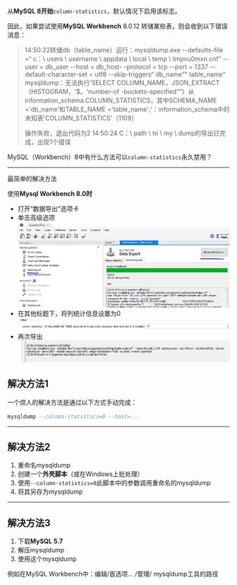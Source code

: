 从**MySQL 8开始**`column-statistics`，默认情况下启用该标志。

因此，如果尝试使用**MySQL Workbench** 8.0.12 转储某些表，则会收到以下错误消息：

> 14:50:22转储db（table_name）运行：mysqldump.exe --defaults-file =“ c：\ users \ username \ appdata \ local \ temp \ tmpvu0mxn.cnf” --user = db_user --host = db_host- -protocol = tcp --port = 1337 --default-character-set = utf8 --skip-triggers“ db_name”“ table_name” mysqldump：无法执行'SELECT COLUMN_NAME，JSON_EXTRACT（HISTOGRAM，'$。'number-of -buckets-specified“”）从information_schema.COLUMN_STATISTICS，其中SCHEMA_NAME ='db_name'和TABLE_NAME ='table_name';'：information_schema中的未知表'COLUMN_STATISTICS'（1109）
>
> 操作失败，退出代码为2 14:50:24 C：\ path \ to \ my \ dump的导出已完成，出现1个错误

MySQL（Workbench）8中有什么方法可以`column-statistics`永久禁用？

------

最简单的解决方法

使用**Mysql Workbench 8.0时**

- 打开“数据导出”选项卡
- 单击高级选项 [![在此处输入图片说明](ImageAssets/ZKjXe-1573125322244.png)](https://i.stack.imgur.com/ZKjXe.png)
- 在其他标题下，将列统计信息设置为0 [![在此处输入图片说明](ImageAssets/QUMrG.png)](https://i.stack.imgur.com/QUMrG.png)
- 再次导出[![在此处输入图片说明](ImageAssets/sIDmx.png)](https://i.stack.imgur.com/sIDmx.png)



## 解决方法1

一个烦人的解决方法是通过以下方式手动完成：

```sql
mysqldump --column-statistics=0 --host=...
```

------

## 解决方法2

1. 重命名mysqldump
2. 创建一个**外壳脚本**（或在Windows上批处理）
3. 使用`--column-statistics=0`此脚本中的参数调用重命名的mysqldump
4. 将其另存为mysqldump

------

## 解决方法3

1. 下载**MySQL 5.7**
2. 解压mysqldump
3. 使用这个mysqldump

例如在MySQL Workbench中：编辑/首选项... /管理/ mysqldump工具的路径